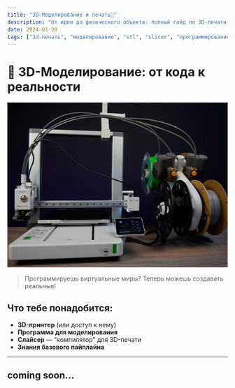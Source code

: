 ```yaml
---
title: "3D-Моделирование и печать🧊"
description: "От идеи до физического объекта: полный гайд по 3D-печати для программистов"
date: 2024-01-20
tags: ["3d-печать", "моделирование", "stl", "slicer", "программирование"]
---
```


# 🧊 3D-Моделирование: от кода к реальности
![3dp](images/p-bamboo.jpg)

> Программируешь виртуальные миры? Теперь можешь создавать реальные!

## Что тебе понадобится:
- **3D-принтер** (или доступ к нему)
- **Программа для моделирования** 
- **Слайсер** — "компилятор" для 3D-печати
- **Знания базового пайплайна**


-------------------

## coming soon...